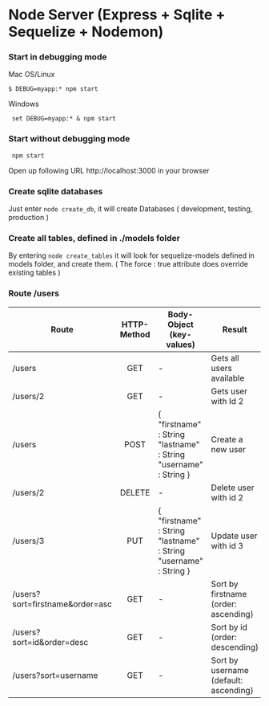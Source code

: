 
# Node Server (Express + Sqlite + Sequelize + Nodemon)



<h3>Start in debugging mode</h3>

  Mac OS/Linux 

  ``` $ DEBUG=myapp:* npm start ```

  Windows 

  ``` set DEBUG=myapp:* & npm start``` 


<h3>Start without debugging mode</h3>

  ``` npm start``` 


Open up following URL http://localhost:3000 in your browser


<h3> Create sqlite databases </h3>

Just enter ```node create_db```, it will create Databases ( development, testing, production )

<h3> Create all tables, defined in ./models folder </h3>

By entering ```node create_tables``` it will look for sequelize-models defined in models folder, and create them. 
( The force : true attribute does override existing tables ) 

<h3> Route /users </h3>

| Route        | HTTP-Method | Body-Object (key-values) | Result  |
| ------------- |:-------------:| -----| ------------- |
| /users      | GET | - |Gets all users available |
| /users/2      | GET | -  |  Gets user with Id 2   |
| /users |      POST      |  { "firstname" : String  "lastname" : String "username" : String }  | Create a new user
| /users/2 |      DELETE      |  -  | Delete user with id 2
| /users/3 |      PUT      |  { "firstname" : String  "lastname" : String "username" : String }  | Update user with id 3
| /users?sort=firstname&order=asc |      GET      |  -  | Sort by firstname (order: ascending) 
| /users?sort=id&order=desc |      GET      |  -  | Sort by id (order: descending) 
| /users?sort=username |      GET      |  -  | Sort by username (default: ascending) 





